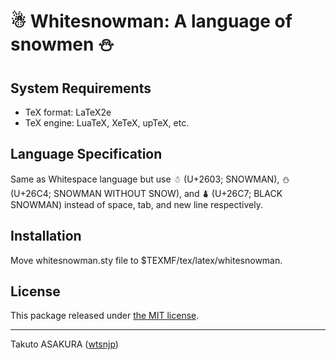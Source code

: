 # ☃ Whitesnowman: A language of snowmen ⛄

## System Requirements

* TeX format: LaTeX2e
* TeX engine: LuaTeX, XeTeX, upTeX, etc.

## Language Specification

Same as Whitespace language but use ☃ (U+2603; SNOWMAN), ⛄ (U+26C4; SNOWMAN WITHOUT SNOW), and 
⛇ (U+26C7; BLACK SNOWMAN) instead of space, tab, and new line respectively.

## Installation

Move whitesnowman.sty file to $TEXMF/tex/la­tex/whitesnowman.

## License

This package released under [the MIT license](./LICENSE).

---

Takuto ASAKURA ([wtsnjp](https://twitter.com/wtsnjp))